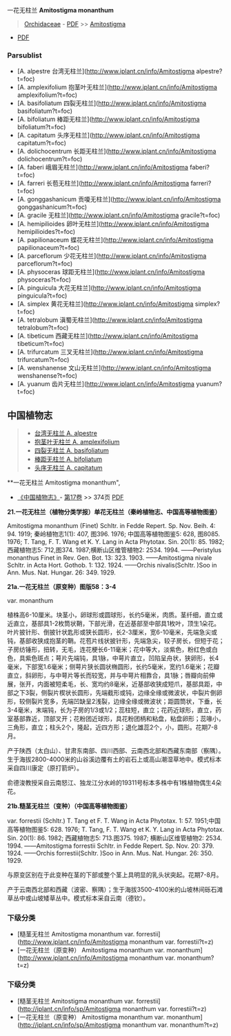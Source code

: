 一花无柱兰 **Amitostigma monanthum**

> [Orchidaceae](http://www.iplant.cn/info/Orchidaceae?t=foc) - [PDF](http://www.iplant.cn/foc/pdf/Orchidaceae.pdf) >> [Amitostigma](http://www.iplant.cn/info/Amitostigma?t=foc)
 - [PDF](http://www.iplant.cn/foc/pdf/Amitostigma.pdf)

### Parsublist

* [A.  alpestre  台湾无柱兰](http://www.iplant.cn/info/Amitostigma alpestre?t=foc)
* [A.  amplexifolium  抱茎叶无柱兰](http://www.iplant.cn/info/Amitostigma amplexifolium?t=foc)
* [A.  basifoliatum  四裂无柱兰](http://www.iplant.cn/info/Amitostigma basifoliatum?t=foc)
* [A.  bifoliatum  棒距无柱兰](http://www.iplant.cn/info/Amitostigma bifoliatum?t=foc)
* [A.  capitatum  头序无柱兰](http://www.iplant.cn/info/Amitostigma capitatum?t=foc)
* [A.  dolichocentrum  长距无柱兰](http://www.iplant.cn/info/Amitostigma dolichocentrum?t=foc)
* [A.  faberi  峨眉无柱兰](http://www.iplant.cn/info/Amitostigma faberi?t=foc)
* [A.  farreri  长苞无柱兰](http://www.iplant.cn/info/Amitostigma farreri?t=foc)
* [A.  gonggashanicum  贡嗄无柱兰](http://www.iplant.cn/info/Amitostigma gonggashanicum?t=foc)
* [A.  gracile  无柱兰](http://www.iplant.cn/info/Amitostigma gracile?t=foc)
* [A.  hemipilioides  卵叶无柱兰](http://www.iplant.cn/info/Amitostigma hemipilioides?t=foc)
* [A.  papilionaceum  蝶花无柱兰](http://www.iplant.cn/info/Amitostigma papilionaceum?t=foc)
* [A.  parceflorum  少花无柱兰](http://www.iplant.cn/info/Amitostigma parceflorum?t=foc)
* [A.  physoceras  球距无柱兰](http://www.iplant.cn/info/Amitostigma physoceras?t=foc)
* [A.  pinguicula  大花无柱兰](http://www.iplant.cn/info/Amitostigma pinguicula?t=foc)
* [A.  simplex  黄花无柱兰](http://www.iplant.cn/info/Amitostigma simplex?t=foc)
* [A.  tetralobum  滇蜀无柱兰](http://www.iplant.cn/info/Amitostigma tetralobum?t=foc)
* [A.  tibeticum  西藏无柱兰](http://www.iplant.cn/info/Amitostigma tibeticum?t=foc)
* [A.  trifurcatum  三叉无柱兰](http://www.iplant.cn/info/Amitostigma trifurcatum?t=foc)
* [A.  wenshanense  文山无柱兰](http://www.iplant.cn/info/Amitostigma wenshanense?t=foc)
* [A.  yuanum  齿片无柱兰](http://www.iplant.cn/info/Amitostigma yuanum?t=foc)


## 中国植物志

> * [台湾无柱兰  A.  alpestre](Amitostigma-alpestre-台湾无柱兰.md)
> * [抱茎叶无柱兰  A.  amplexifolium](Amitostigma-amplexifolium-抱茎叶无柱兰.md)
> * [四裂无柱兰  A.  basifoliatum](Amitostigma-basifoliatum-四裂无柱兰.md)
> * [棒距无柱兰  A.  bifoliatum](Amitostigma-bifoliatum-棒距无柱兰.md)
> * [头序无柱兰  A.  capitatum](Amitostigma-capitatum-头序无柱兰.md)


**一花无柱兰 Amitostigma monanthum",


* [《中国植物志》](http://www.iplant.cn/frps)- [第17卷](http://www.iplant.cn/frps/vol/17) >> 374页 [PDF](http://www.iplant.cn/frps/pdf/17/374a.pdf)


**21.一花无柱兰（植物分类学报）单花无柱兰（秦岭植物志、中国高等植物图鉴）**

Amitostigma monanthum (Finet) Schltr. in Fedde Repert. Sp. Nov. Beih. 4: 94. 1919; 秦岭植物志1(1): 407, 图396. 1976; 中国高等植物图鉴5: 628, 图8085. 1976; T. Tang, F. T. Wang et K. Y. Lang in Acta Phytotax. Sin. 20(1): 85. 1982;西藏植物志5: 712,图374. 1987;横断山区维管植物2: 2534. 1994. ——Peristylus monanthus Finet in Rev. Gen. Bot. 13: 323. 1903. ——Amitostigma nivale Schltr. in Acta Hort. Gothob. 1: 132. 1924. ——Orchis nivalis(Schltr. )Soo in Ann. Mus. Nat. Hungar. 26: 349. 1929.

**21a.一花无柱兰（原变种）图版58：3-4**

var. monanthum

植株高6-10厘米。块茎小，卵球形或圆球形，长约5毫米，肉质。茎纤细，直立或近直立，基部具1-2枚筒状鞘，下部光滑，在近基部至中部具1枚叶，顶生1朵花。叶片披针形、倒披针状匙形或狭长圆形，长2-3厘米，宽6-10毫米，先端急尖或钝，基部收狭成抱茎的鞘。花苞片线状披针形，先端急尖，较子房长，但短于花；子房纺锤形，扭转，无毛，连花梗长6-11毫米；花中等大，淡紫色，粉红色或白色，具紫色斑点；萼片先端钝，具1脉，中萼片直立，凹陷呈舟状，狭卵形，长4毫米，下部宽1.6毫米；侧萼片狭长圆状椭圆形，长约5毫米，宽约1.6毫米；花瓣直立，斜卵形，与中萼片等长而较宽，并与中萼片相靠合，具1脉；唇瓣向前伸展，张开，内面被短柔毛，长、宽均约8毫米，近基部收狭成短爪，基部具距，中部之下3裂，侧裂片楔状长圆形，先端截形或钝，边缘全缘或微波状，中裂片倒卵形，较侧裂片宽多，先端凹缺呈2浅裂，边缘全缘或微波状；距圆筒状，下垂，长3-4毫米，末端钝，长为子房的1/3或1/2；蕊柱短，直立；花药近球形，直立，药室基部靠近，顶部叉开；花粉团近球形，具花粉团柄和粘盘，粘盘卵形；蕊喙小，三角形，直立；柱头2个，隆起，近四方形；退化雄蕊2个，小，圆形。花期7-8月。

产于陕西（太白山）、甘肃东南部、四川西部、云南西北部和西藏东南部（察隅）。生于海拔2800-4000米的山谷溪边覆有土的岩石上或高山潮湿草地中。模式标本采自四川康定（原打箭炉）。

俞德浚教授采自云南怒江、独龙江分水岭的19311号标本多株中有1株植物偶生4朵花。

**21b.糙茎无柱兰（变种）（中国高等植物图鉴）**

var. forrestii (Schltr.) T. Tang et F. T. Wang in Acta Phytotax. 1: 57. 1951;中国高等植物图鉴5: 628. 1976; T. Tang, F. T. Wang et K. Y. Lang in Acta Phytotax. Sin. 20(1): 86. 1982; 西藏植物志5: 713.图375. 1987; 横断山区维管植物2: 2534. 1994. ——Amitostigma forrestii Schltr. in Fedde Repert. Sp. Nov. 20: 379. 1924. ——Orchis forrestii(Schltr. )Soo in Ann. Mus. Nat. Hungar. 26: 350. 1929.

与原变区别在于此变种在茎的下部或整个茎上具明显的乳头状突起。花期7-8月。

产于云南西北部和西藏（波密、察隅）；生于海拔3500-4100米的山坡林间砾石滩草丛中或山坡矮草丛中。模式标本采自云南（德钦）。

### 下级分类
* [糙茎无柱兰  Amitostigma monanthum var. forrestii](http://www.iplant.cn/info/Amitostigma monanthum var. forrestii?t=z)
* [一花无柱兰（原变种）  Amitostigma monanthum var. monanthum](http://www.iplant.cn/info/Amitostigma monanthum var. monanthum?t=z)

### 下级分类
* [糙茎无柱兰  Amitostigma monanthum var. forrestii](http://iplant.cn/info/sp/Amitostigma monanthum var. forrestii?t=z)
* [一花无柱兰（原变种）  Amitostigma monanthum var. monanthum](http://iplant.cn/info/sp/Amitostigma monanthum var. monanthum?t=z)
